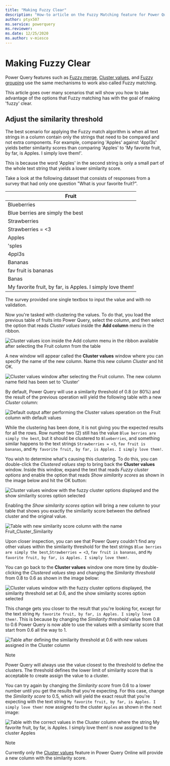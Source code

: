 ```yaml
---
title: "Making Fuzzy Clear"
description: "How-to article on the Fuzzy Matching feature for Power Query and how to better take advantage of it"
author: ptyx507
ms.service: powerquery
ms.reviewer: 
ms.date: 12/25/2020
ms.author: v-miesco
---
```

# Making Fuzzy Clear

Power Query features such as [Fuzzy merge](merge-queries-fuzzy-match.md), [Cluster values](cluster-values.md), and [Fuzzy grouping](group-by.md#fuzzy-grouping#fuzzy-grouping) use the same mechanisms to work also called  Fuzzy matching.

This article goes over many scenarios that will show you how to take advantage of the options that Fuzzy matching has with the goal of making 'fuzzy' clear.

## Adjust the similarity threshold

The best scenario for applying the Fuzzy match algorithm is when all text strings in a column contain only the strings that need to be compared and not extra components. For example, comparing 'Apples' against '4ppl3s' yields better similarity scores than comparing 'Apples' to 'My favorite fruit, by far, is Apples. I simply love them!'.

This is because the word 'Apples' in the second string is only a small part of the whole text string that yields a lower similarity score.

Take a look at the following dataset that consists of responses from a survey that had only one question "What is your favorite fruit?". 

|Fruit|
|-----|
|Blueberries|
|Blue berries are simply the best|
|Strawberries|
|Strawberries = <3|
|Apples|
|'sples|
|4ppl3s|
|Bananas|
|fav fruit is bananas|
|Banas|
|My favorite fruit, by far, is Apples. I simply love them!|

The survey provided one single textbox to input the value and with no validation. 

Now you're tasked with clustering the values. To do that, you load the previous table of fruits into Power Query, select the column, and then select the option that reads *Cluster values* inside the **Add column** menu in the ribbon. 

![Cluster values icon inside the Add column menu in the ribbon available after selecting the Fruit column from the table](images/me-make-fuzzy-clear-cluster-values-icon.png)

A new window will appear called the **Cluster values** window where you can specify the name of the new column. Name this new column *Cluster* and hit OK.

![Cluster values window after selecting the Fruit column. The new column name field has been set to 'Cluster'](images/me-make-fuzzy-clear-cluster-values-default-window.png)

By default, Power Query will use a similarity threshold of 0.8 (or 80%) and the result of the previous operation will yield the following table with a new *Cluster* column:

![Default output after performing the Cluster values operation on the Fruit column with default values](images/me-make-fuzzy-clear-cluster-values-default-output.png)

While the clustering has been done, it is not giving you the expected results for all the rows. Row number two (2) still has the value ``Blue berries are simply the best``, but it should be clustered to ``Blueberries``, and something similar happens to the text strings ``Strawberries = <3``, ``fav fruit is bananas``, and ``My favorite fruit, by far, is Apples. I simply love them!``.

You wish to determine what's causing this clustering. To do this, you can double-click the *Clustered values* step to bring back the **Cluster values** window. Inside this window, expand the text that reads *Fuzzy cluster options* and enable the option that reads *Show similarity scores* as shown in the image below and hit the OK button:

![Cluster values window with the fuzzy cluster options displayed and the show similarity scores option selected](images/me-make-fuzzy-clear-cluster-values-window-with-show-similarity-score.png)

Enabling the *Show similarity scores* option will bring a new column to your table that shows you exactly the similarity score between the defined cluster and the original value.

![Table with new similarity score column with the name Fruit_Cluster_Similarity](images/me-make-fuzzy-clear-cluster-values-with-show-similarity-score.png)

Upon closer inspection, you can see that Power Query couldn't find any other values within the similarity threshold for the text strings ``Blue berries are simply the best``,``Strawberries = <3``, ``fav fruit is bananas``, and ``My favorite fruit, by far, is Apples. I simply love them!``.

You can go back to the **Cluster values** window one more time by double-clicking the *Clustered values* step and changing the *Similarity threshold* from 0.8 to 0.6 as shown in the image below:

![Cluster values window with the fuzzy cluster options displayed, the similarity threshold set at 0.6, and the show similarity scores option selected](images/me-make-fuzzy-clear-cluster-values-window-with-show-similarity-score-60.png)

This change gets you closer to the result that you're looking for, except for the text string ``My favorite fruit, by far, is Apples. I simply love them!``. This is because by changing the *Similarity threshold* value from 0.8 to 0.6 Power Query is now able to use the values with a similarity score that start from 0.6 all the way to 1. 

![Table after defining the similarity threshold at 0.6 with new values assigned in the Cluster column](images/me-make-fuzzy-clear-cluster-values-with-show-similarity-score-60.png)

>[!NOTE]
>Power Query will always use the value closest to the threshold to define the clusters. The threshold defines the lower limit of similarity score that is acceptable to create assign the value to a cluster.

You can try again by changing the *Similarity score* from 0.6 to a lower number until you get the results that you're expecting. For this case, change the *Similarity score* to 0.5, which will yield the exact result that you're expecting with the text string ``My favorite fruit, by far, is Apples. I simply love them!`` now assigned to the cluster ``Apples`` as shown in the next image:

![Table with the correct values in the Cluster column where the string ``My favorite fruit, by far, is Apples. I simply love them!`` is now assigned to the cluster ``Apples`` ](images/me-make-fuzzy-clear-cluster-values-with-show-similarity-score-50.png)

>[!NOTE]
> Currently only the [Cluster values](cluster-values.md) feature in Power Query Online will provide a new column with the similarity score.
